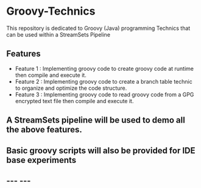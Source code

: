 # Groovy-Technics
This repository is dedicated to Groovy (Java) programming Technics that can be used within a StreamSets Pipeline 

## Features

- Feature 1 : Implementing groovy code to create groovy code at runtime then compile and execute it.
- Feature 2 : Implementing groovy code to create a branch table technic to organize and optimize the code structure.
- Feature 3 : Implementing groovy code to read groovy code from a GPG encrypted text file then compile and execute it.

## A StreamSets pipeline will be used to demo all the above features.

## Basic groovy scripts will also be provided for IDE base experiments

## --- ---

